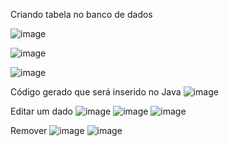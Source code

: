 Criando tabela no banco de dados

![image](https://github.com/raianecj/ltpoo-java/assets/39846447/2a997caa-cb30-4137-ae18-6d60a1a6c8f9)

![image](https://github.com/raianecj/ltpoo-java/assets/39846447/2f995fb8-1644-4a80-9b6e-9bc3144a9bc2)

![image](https://github.com/raianecj/ltpoo-java/assets/39846447/f6a0e2af-eb77-4fd0-8005-06a7e48def53)

Código gerado que será inserido no Java
![image](https://github.com/raianecj/ltpoo-java/assets/39846447/10c154c7-a6c2-4054-8686-9226487337ad)

Editar um dado
![image](https://github.com/raianecj/ltpoo-java/assets/39846447/ae04e2ae-7a03-4873-9a98-103ebf21e5cf)
![image](https://github.com/raianecj/ltpoo-java/assets/39846447/4e77baf8-8630-4a8f-8e28-9d2672138a20)
![image](https://github.com/raianecj/ltpoo-java/assets/39846447/0de859c6-35b5-48f2-b350-1e851424c306)

Remover
![image](https://github.com/raianecj/ltpoo-java/assets/39846447/6f85d106-540a-463b-a702-5fa4728c125b)
![image](https://github.com/raianecj/ltpoo-java/assets/39846447/ebc69d77-f964-4135-a544-86c2761f57a6)

